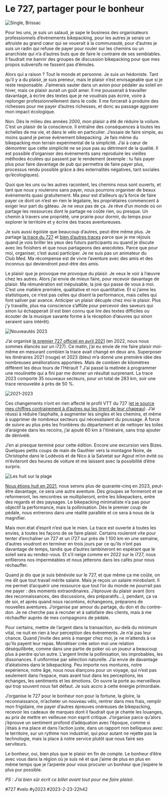# Le 727, partager pour le bonheur

![Single, Brissac](_i/IMG_1169.webp)

Pour les uns, je suis un salaud, je sape le business des organisateurs professionnels d’évènements bikepacking, pour les autres je serais un altruiste au grand cœur qui se vouerait à la communauté, pour d’autres je suis un radin qui refuse de payer pour rouler sur les chemins ou un anarchiste qui n’a d’autres buts que de faire le contraire de ses semblables. Il faudrait me bannir des groupes de discussion bikepacking pour que mes propos subversifs ne fassent pas d’émules.

Alors qui a raison ? Tout le monde et personne. Je suis un hédoniste. Tant qu’il y a du plaisir, je suis preneur, mais le plaisir n’est envisageable que si je reste responsable. J’aimerais sauter dans un avion pour pédaler au soleil en hiver, mais ce plaisir aurait un goût amer. Il me pousserait à travailler davantage, à écrire des textes que je ne voudrais pas écrire, voire à replonger professionnellement dans le code. Il me forcerait à produire des richesses pour me payer d’autres richesses, et donc au passage aggraver mon impact écologique.

Non. Dès le milieu des années 2000, mon plaisir a été de réduire la voilure. C’est un plaisir de la conscience. Il entraîne des conséquences à toutes les échelles de ma vie, et dans le vélo en particulier. J’essaie de faire simple, au moins quand je pense évènement bikepacking. Je fais même du bikepacking mon terrain expérimental de la simplicité. J’ai à cœur de démontrer que cette simplicité ne se joue pas au détriment de la qualité. Il est possible d’organiser des évènements sans reproduire les vieilles méthodes éculées qui passent par le rendement (exemple : tu fais payer plus pour faire davantage de pub qui permettra de faire payer plus, processus rendu possible grâce à des externalités négatives, tant sociales qu’écologiques).

Quoi que les uns ou les autres racontent, les chemins nous sont ouverts, et tant que nous y roulerons sans payer, nous pourrons organiser de beaux évènements quasi gratuitement. Ma peur est d’ailleurs qu’à force de faire payer ce dont on n’est en rien le légataire, les propriétaires commencent à exiger leur part du gâteau. Je ne veux pas de ça. Je rêve d’un monde où on partage les ressources dont le partage ne coûte rien, ou presque. Un chemin à travers une propriété, une prairie pour dormir, du temps pour explorer le territoire et y écrire des traces aventureuses.

Je suis aussi égoïste que beaucoup d’autres, peut-être même plus. Je partage [la trace du 727](https://727bikepacking.fr) et [bien d’autres traces](../../../../page/traces-gravel-et-vtt.md) parce que je me réjouis quand je vois briller les yeux des futurs participants ou quand je discute avec les finishers et que nous partageons des anecdotes. Parce que pour moi, organiser, c’est aussi participer. Je ne suis pas un animateur du Club Med. Ma récompense est de vivre l’aventure avec des amis et des inconnus qui deviendront peut-être des amis.

Le plaisir que je provoque me provoque du plaisir. Je veux le voir à l’œuvre chez les autres. Alors j’ai envie de mieux faire, pour recevoir davantage de plaisir. Ma rémunération est inépuisable, la joie qui passe de vous à moi. C’est une matière première, qualitative et non quantitative. Et si j’aime les statistiques, ce n’est pas celles qui disent la performance, mais celles qui font saliver par avance. Anticiper un plaisir décuple chez moi le plaisir. Plus j’y travaille, plus ma conscience s’affûte pour percevoir des saveurs qui sinon lui échapperait (il est bien connu que lire des textes difficiles ou écouter de la musique savante forme à la réception d’œuvres qui sinon seraient sans intérêt).

![Nouveautés 2023](_i/compare1.webp)

J’ai organisé [le premier 727 officiel en avril 2021](../../2021/4/tour-de-lherault-bikepacking-agrandir-limaginaire.md) (en 2022, nous nous sommes élancés sur un i727). Ce matin, j’ai eu envie de me faire plaisir moi-même en mesurant combien la trace avait changé en deux ans. Superposer les itinéraires 2021 (rouge) et 2023 (bleu) m’a donné une première idée des nombreuses améliorations apportées. Mais de combien de kilomètres diffèrent les deux tours de l’Hérault ? J’ai passé la matinée à programmer une moulinette qui a fini par me donner un résultat surprenant. La trace 2023 comporte 35 nouveaux secteurs, pour un total de 283 km, soir une trace renouvelée à près de 50 %.

![2021-2023](_i/compare4.png)

Ces changements n’ont en rien affecté le profil VTT du 727 ([et je source mes chiffres contrairement à d’autres qui les tirent de leur chapeau](../../2022/12/comment-evaluer-le-pourcentage-dasphalte-dune-trace.md)). J’ai réussi à réduire l’asphalte, à augmenter les singles et les chemins, et même à supprimer de nombreux secteurs qui nécessitaient du poussage. À force de suivre au plus près les frontières du département et de nettoyer les toiles d’araignée dans les recoins, j’ai ajouté 60 km à l’itinéraire, sans trop ajouter de dénivelé.

J’en ai presque terminé pour cette édition. Encore une excursion vers Bizes. Quelques petits coups de main de Gauthier vers la montagne Noire, de Christophe dans le Lodévois et de Nico à la Salvetat sur Agout m’on évité ou m’éviteront des heures de voiture et me laissent avec la possibilité d’être surpris.

![Les huit sur la plage](_i/Plage.webp)

[Nous étions huit en 2021](../../2021/4/thb-gravel-ou-vtt.md), nous serons plus de quarante-cinq en 2023, peut-être davantage, ce sera une autre aventure. Des groupes se formeront et se reformeront, les rencontres se multiplieront, entre les bikepackers, entre des regards et des paysages. Le bikepacking minimaliste n’a pas pour objectif la performance, mais la pollinisation. Dès le premier coup de pédale, nous entrerons dans une réalité parallèle et ce sera à nous de la magnifier.

Mais mon état d’esprit n’est que le mien. La trace est ouverte à toutes les envies, à toutes les façons de se faire plaisir. Certains rouleront vite pour tenter d’enchaîner un 727 et un i727 sur près de 1 100 km en une semaine, d’autres voudront en terminer en trois jours par ce qu’ils n’ont pas davantage de temps, tandis que d’autres lambineront en espérant que le soleil sera au rendez-vous. Et s’il neige comme en 2022 sur le i727, nous enfilerons nos imperméables et nous jetterons dans les cafés pour nous réchauffer.

Quand je dis que je suis bénévole sur le 727, et que même ça me coûte, on me dit que tout travail mérite salaire. Mais je reçois un salaire mirobolant. Il me permet d’acquérir une ressource que tout l’or du monde ne pourrait pas me payer : des moments extraordinaires. J’éprouve du plaisir avant (lors des reconnaissances, des discussions, des préparatifs…), pendant, ça va de soi, et après quand nous racontons, échangeons, préparons de nouvelles aventures. J’organise par amour du partage, du don et du contre-don. Je ne cherche pas à recruter et à satisfaire des clients, mais à me réchauffer auprès de mes compagnons de pédale.

Pour certains, mettre de l’argent dans la transaction, au-delà du minimum vital, ne nuit en rien à leur perception des évènements. Je n’ai pas leur chance. Quand j’invite des amis à manger chez moi, je ne m’attends à ce qu’ils payent leur repas. Monétiser crée selon moi une relation déséquilibrée, comme dans une partie de poker où un joueur a beaucoup plus à perdre qu’un autre. L’argent limite la pollinisation, les improbables, les dissonances. Il uniformise par sélection naturelle. J’ai envie de davantage d’aléatoires dans le bikepacking. Peu importe nos montures, notre expérience, notre âge, nous nous élançons pour un voyage, qui n’est pas seulement dans l’espace, mais avant tout dans les perceptions, les échanges, les sentiments et les émotions. On ouvre la porte au merveilleux qui trop souvent nous fait défaut. Je suis accro à cette énergie primordiale.

J’organise le 727 pour le bonheur non pour la fortune, la gloire, la reconnaissance, m’acheter un nouveau vélo, rentrer dans mes frais, remplir mon frigidaire, me payer d’autres épreuves onéreuses de bikepacking, recevoir les cadeaux de marques dont il faudrait que je chante les louanges, au prix de mettre en veilleuse mon esprit critique. J’organise parce qu’alors j’éprouve un sentiment profond d’adéquation avec l’époque, comme si j’étais à ma place et dans l’action juste, dans un rapport non belliqueux avec le territoire, sur un rythme non industriel, qui pour autant ne rejette pas la technologie, mais la place à notre service plutôt que nous faire ses serviteurs.

Le bonheur, oui, bien plus que le plaisir en fin de compte. Le bonheur d’être avec vous dans la région où je suis né et que j’aime de plus en plus en même temps que je l’arpente pour vous procurer un bonheur que j’espère le plus pur possible.

*PS : J’ai bien sûr écrit ce billet avant tout pour me faire plaisir.*

#727 #velo #y2023 #2023-2-23-22h42
